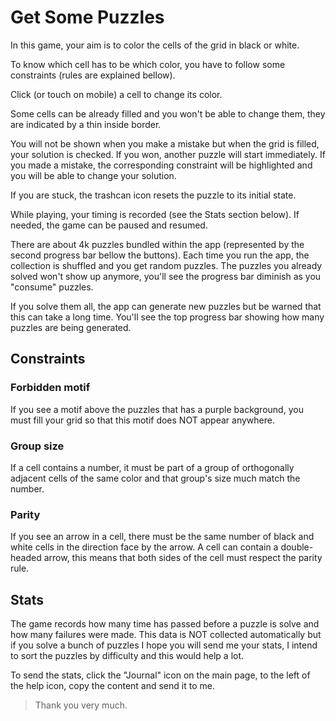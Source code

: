 # Get Some Puzzles

In this game, your aim is to color the cells of the grid in black or white.

To know which cell has to be which color, you have to follow some constraints (rules are explained bellow).

Click (or touch on mobile) a cell to change its color.

Some cells can be already filled and you won't be able to change them, they are indicated by a thin inside border.

You will not be shown when you make a mistake but when the grid is filled, your solution is checked. If you won, another puzzle will start immediately. If you made a mistake, the corresponding constraint will be highlighted and you will be able to change your solution.

If you are stuck, the trashcan icon resets the puzzle to its initial state.

While playing, your timing is recorded (see the Stats section below). If needed, the game can be paused and resumed.

There are about 4k puzzles bundled within the app (represented by the second progress bar bellow the buttons). Each time you run the app, the collection is shuffled and you get random puzzles. The puzzles you already solved won't show up anymore, you'll see the progress bar diminish as you "consume" puzzles.

If you solve them all, the app can generate new puzzles but be warned that this can take a long time. You'll see the top progress bar showing how many puzzles are being generated.

## Constraints

### Forbidden motif

If you see a motif above the puzzles that has a purple background, you must fill your grid so that this motif does NOT appear anywhere.

### Group size

If a cell contains a number, it must be part of a group of orthogonally adjacent cells of the same color and that group's size much match the number.

### Parity

If you see an arrow in a cell, there must be the same number of black and white cells in the direction face by the arrow. A cell can contain a double-headed arrow, this means that both sides of the cell must respect the parity rule.

## Stats

The game records how many time has passed before a puzzle is solve and how many failures were made. This data is NOT collected automatically but if you solve a bunch of puzzles I hope you will send me your stats, I intend to sort the puzzles by difficulty and this would help a lot.

To send the stats, click the "Journal" icon on the main page, to the left of the help icon, copy the content and send it to me.

> Thank you very much.
